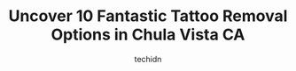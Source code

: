 ---
layout: ampstory
image: https://i0.wp.com/www.depkes.org/wp-content/uploads/2023/06/tattoo-removal-0-in-chula-vista-ca-1685858962.jpeg?resize=640,853
author: techidn
featured: false
description: Discover the impressive array of Tattoo Removal options in Chula Vista CA, where you can find 10 of the largest Tattoo Removal establishments in the area. From renowned classics to hidden ge
title: Uncover 10 Fantastic Tattoo Removal Options in Chula Vista CA
cover:
   title: Uncover 10 Fantastic Tattoo Removal Options in Chula Vista CA
   subtitle: Rickpate
   background: https://www.depkes.org/wp-content/uploads/2023/06/tattoo-removal-0-in-chula-vista-ca-1685858962.jpeg

pages: 
 - layout: thirds
   top: <h1>#1 West Dermatology Chula Vista</h1>
   bottom: "<p>Easy to schedule. New office, looks great inside. Quick appointments available. Front desk was helpful in person and over the phone. Online new patient enrollment was eas</p>"
   background: https://www.depkes.org/wp-content/uploads/2023/06/tattoo-removal-1-in-chula-vista-ca-1685858962.png
   backgroundblur: true
 - layout: thirds
   top: <h1>#2 Dermatology & Laser Center of San Diego</h1>
   bottom: "<p>Unprofessional office. I had an appointment and came 10 minutes late. The doctor is already gone. It took me an hour to get there because of the traffic and an accident, </p>"
   background: https://www.depkes.org/wp-content/uploads/2023/06/tattoo-removal-2-in-chula-vista-ca-1685858963.jpeg
   cta:
      link: https://www.depkes.org/blog/uncover-10-fantastic-tattoo-removal-options-in-chula-vista-ca/
      text: Uncover 10 Fantastic Tattoo Removal Options in Chula Vista CA
 - layout: thirds
   top: <h1>#3 Big Leftys Tattoo & Body Piercing</h1>
   bottom: "<p>283 Broadway A, Chula Vista, CA 91910, United States</p>"
   background: https://www.depkes.org/wp-content/uploads/2023/06/tattoo-removal-3-in-chula-vista-ca-1685858964.jpeg
   cta:
      link: https://www.depkes.org/blog/uncover-10-fantastic-tattoo-removal-options-in-chula-vista-ca/
      text: Uncover 10 Fantastic Tattoo Removal Options in Chula Vista CA
 - layout: thirds
   top: <h1>#4 LaserAway</h1>
   bottom: "<p>3671 Fifth Ave, San Diego, CA 92103, United States</p>"
   background: https://images.unsplash.com/photo-1533998839656-76f5e4b2bccb?ixlib=rb-4.0.3&ixid=MnwxMjA3fDB8MHxwaG90by1wYWdlfHx8fGVufDB8fHx8&auto=format&fit=crop&w=640&h=853&q=80
   cta:
      link: https://www.depkes.org/blog/uncover-10-fantastic-tattoo-removal-options-in-chula-vista-ca/
      text: Uncover 10 Fantastic Tattoo Removal Options in Chula Vista CA
 - layout: thirds
   top: <h1>#5 LaserAway</h1>
   bottom: "<p>2020 Birch Rd Suite 101, Chula Vista, CA 91915, United States</p>"
   background: https://images.unsplash.com/photo-1604871000636-074fa5117945?ixlib=rb-4.0.3&ixid=MnwxMjA3fDB8MHxwaG90by1wYWdlfHx8fGVufDB8fHx8&auto=format&fit=crop&w=640&h=853&q=80
   cta:
      link: https://www.depkes.org/blog/uncover-10-fantastic-tattoo-removal-options-in-chula-vista-ca/
      text: Uncover 10 Fantastic Tattoo Removal Options in Chula Vista CA
 - layout: thirds
   top: <h1>#6 Evolve Tattoo Removal</h1>
   bottom: "<p>2504 State St #101, San Diego, CA 92101, United States</p>"
   background: https://images.unsplash.com/photo-1557672172-298e090bd0f1?ixlib=rb-4.0.3&ixid=MnwxMjA3fDB8MHxwaG90by1wYWdlfHx8fGVufDB8fHx8&auto=format&fit=crop&w=640&h=853&q=80
   cta:
      link: https://www.depkes.org/blog/uncover-10-fantastic-tattoo-removal-options-in-chula-vista-ca/
      text: Uncover 10 Fantastic Tattoo Removal Options in Chula Vista CA
 - layout: thirds
   top: <h1>#7 PURE INK SCALP MICROPIGMENTATION</h1>
   bottom: "<p>2015 Birch Rd suite 405, Room 43, Chula Vista, CA 91915, United States</p>"
   background: https://images.unsplash.com/photo-1534312527009-56c7016453e6?ixlib=rb-4.0.3&ixid=MnwxMjA3fDB8MHxwaG90by1wYWdlfHx8fGVufDB8fHx8&auto=format&fit=crop&w=640&h=853&q=80
   cta:
      link: https://www.depkes.org/blog/uncover-10-fantastic-tattoo-removal-options-in-chula-vista-ca/
      text: Uncover 10 Fantastic Tattoo Removal Options in Chula Vista CA
 - layout: thirds
   middle: Continue reading...
   background: https://images.unsplash.com/photo-1524169358666-79f22534bc6e?ixlib=rb-4.0.3&ixid=MnwxMjA3fDB8MHxwaG90by1wYWdlfHx8fGVufDB8fHx8&auto=format&fit=crop&w=640&h=853&q=80
   cta:
      link: https://www.depkes.org/blog/uncover-10-fantastic-tattoo-removal-options-in-chula-vista-ca/
      text: Uncover 10 Fantastic Tattoo Removal Options in Chula Vista CA
      
---